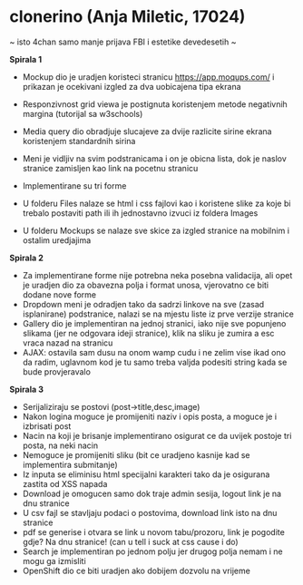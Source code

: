 # clonerino (Anja Miletic, 17024)

~ isto 4chan samo manje prijava FBI i estetike devedesetih ~

**Spirala 1**

- Mockup dio je uradjen koristeci stranicu https://app.moqups.com/ i prikazan je ocekivani izgled za dva uobicajena tipa ekrana
- Responzivnost grid viewa je postignuta koristenjem metode negativnih margina (tutorijal sa w3schools)
- Media query dio obradjuje slucajeve za dvije razlicite sirine ekrana koristenjem standardnih sirina
- Meni je vidljiv na svim podstranicama i on je obicna lista, dok je naslov stranice zamisljen kao link na pocetnu stranicu
- Implementirane su tri forme 

- U folderu Files nalaze se html i css fajlovi kao i koristene slike za koje bi trebalo postaviti path ili ih jednostavno izvuci iz foldera Images
- U folderu Mockups se nalaze sve skice za izgled stranice na mobilnim i ostalim uredjajima

**Spirala 2**

- Za implementirane forme nije potrebna neka posebna validacija, ali opet je uradjen dio za obavezna polja i format unosa, vjerovatno ce biti dodane nove forme 
- Dropdown meni je odradjen tako da sadrzi linkove na sve (zasad isplanirane) podstranice, nalazi se na mjestu liste iz prve verzije stranice
- Gallery dio je implementiran na jednoj stranici, iako nije sve popunjeno slikama (jer ne odgovara ideji stranice), klik na sliku je zumira a esc vraca nazad na stranicu
- AJAX: ostavila sam dusu na onom wamp cudu i ne zelim vise ikad ono da radim, uglavnom kod je tu samo treba valjda podesiti string kada se bude provjeravalo

**Spirala 3**

- Serijaliziraju se postovi (post->title,desc,image)
- Nakon logina moguce je promijeniti naziv i opis posta, a moguce je i izbrisati post
- Nacin na koji je brisanje implementirano osigurat ce da uvijek postoje tri posta, na neki nacin
- Nemoguce je promijeniti sliku (bit ce uradjeno kasnije kad se implementira submitanje)
- Iz inputa se eliminisu html specijalni karakteri tako da je osigurana zastita od XSS napada
- Download je omogucen samo dok traje admin sesija, logout link je na dnu stranice
- U csv fajl se stavljaju podaci o postovima, download link isto na dnu stranice
- pdf se generise i otvara se link u novom tabu/prozoru, link je pogodite gdje? Na dnu stranice! (can u tell i suck at css cause i do)
- Search je implementiran po jednom polju jer drugog polja nemam i ne mogu ga izmisliti
- OpenShift dio ce biti uradjen ako dobijem dozvolu na vrijeme